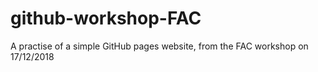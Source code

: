 # github-workshop-FAC
A practise of a simple GitHub pages website, from the FAC workshop on 17/12/2018
